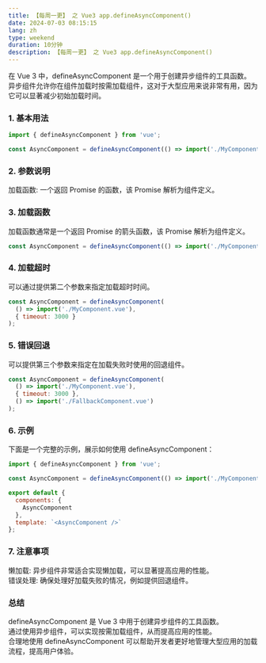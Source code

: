 ```yaml
---
title: 【每周一更】 之 Vue3 app.defineAsyncComponent()
date: 2024-07-03 08:15:15
lang: zh
type: weekend
duration: 10分钟
description: 【每周一更】 之 Vue3 app.defineAsyncComponent()
---
```

在 Vue 3 中，defineAsyncComponent 是一个用于创建异步组件的工具函数。异步组件允许你在组件加载时按需加载组件，这对于大型应用来说非常有用，因为它可以显著减少初始加载时间。

### 1. 基本用法
``` javascript
import { defineAsyncComponent } from 'vue';

const AsyncComponent = defineAsyncComponent(() => import('./MyComponent.vue'));
```
### 2. 参数说明
加载函数: 一个返回 Promise 的函数，该 Promise 解析为组件定义。
### 3. 加载函数
加载函数通常是一个返回 Promise 的箭头函数，该 Promise 解析为组件定义。

``` javascript
const AsyncComponent = defineAsyncComponent(() => import('./MyComponent.vue'));
```
### 4. 加载超时
可以通过提供第二个参数来指定加载超时时间。

``` javascript
const AsyncComponent = defineAsyncComponent(
  () => import('./MyComponent.vue'),
  { timeout: 3000 }
);
```
### 5. 错误回退
可以提供第三个参数来指定在加载失败时使用的回退组件。

``` javascript
const AsyncComponent = defineAsyncComponent(
  () => import('./MyComponent.vue'),
  { timeout: 3000 },
  () => import('./FallbackComponent.vue')
);
```
### 6. 示例
下面是一个完整的示例，展示如何使用 defineAsyncComponent：

``` javascript
import { defineAsyncComponent } from 'vue';

const AsyncComponent = defineAsyncComponent(() => import('./MyComponent.vue'));

export default {
  components: {
    AsyncComponent
  },
  template: `<AsyncComponent />`
};
```
### 7. 注意事项
懒加载: 异步组件非常适合实现懒加载，可以显著提高应用的性能。  
错误处理: 确保处理好加载失败的情况，例如提供回退组件。  
### 总结  
defineAsyncComponent 是 Vue 3 中用于创建异步组件的工具函数。  
通过使用异步组件，可以实现按需加载组件，从而提高应用的性能。  
合理地使用 defineAsyncComponent 可以帮助开发者更好地管理大型应用的加载流程，提高用户体验。